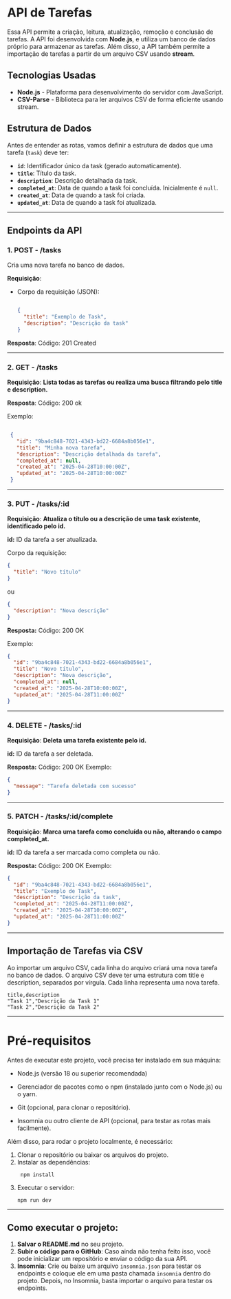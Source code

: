 # API de Tarefas

Essa API permite a criação, leitura, atualização, remoção e conclusão de tarefas. A API foi desenvolvida com **Node.js**, e utiliza um banco de dados próprio para armazenar as tarefas. Além disso, a API também permite a importação de tarefas a partir de um arquivo CSV usando **stream**.

## Tecnologias Usadas

- **Node.js** - Plataforma para desenvolvimento do servidor com JavaScript.
- **CSV-Parse** - Biblioteca para ler arquivos CSV de forma eficiente usando stream.


## Estrutura de Dados

Antes de entender as rotas, vamos definir a estrutura de dados que uma tarefa (`task`) deve ter:

- **`id`**: Identificador único da task (gerado automaticamente).
- **`title`**: Título da task.
- **`description`**: Descrição detalhada da task.
- **`completed_at`**: Data de quando a task foi concluída. Inicialmente é `null`.
- **`created_at`**: Data de quando a task foi criada.
- **`updated_at`**: Data de quando a task foi atualizada.
---

## Endpoints da API

### 1. **POST - /tasks**

Cria uma nova tarefa no banco de dados.

**Requisição**:
- Corpo da requisição (JSON):
  ```json
  
  {
    "title": "Exemplo de Task",
    "description": "Descrição da task"
  }

**Resposta**:
Código: 201 Created

---

### 2. **GET - /tasks**

**Requisição**:
**Lista todas as tarefas ou realiza uma busca filtrando pelo title e description.**

**Resposta**:
Código: 200 ok

Exemplo: 
 ```json

  {
    "id": "9ba4c848-7021-4343-bd22-6684a8b056e1",
    "title": "Minha nova tarefa",
    "description": "Descrição detalhada da tarefa",
    "completed_at": null,
    "created_at": "2025-04-28T10:00:00Z",
    "updated_at": "2025-04-28T10:00:00Z"
  }
```
---


### 3. **PUT - /tasks/:id**

**Requisição**:
**Atualiza o título ou a descrição de uma task existente, identificado pelo id.**
  
  **id:** ID da tarefa a ser atualizada.

Corpo da requisição:

```json
{
  "title": "Novo título"
}
```
ou 
```json
{
  "description": "Nova descrição"
}
```



**Resposta:** Código: 200 OK

Exemplo:

```json
{
  "id": "9ba4c848-7021-4343-bd22-6684a8b056e1",
  "title": "Novo título",
  "description": "Nova descrição",
  "completed_at": null,
  "created_at": "2025-04-28T10:00:00Z",
  "updated_at": "2025-04-28T11:00:00Z"
}
```
---

### 4. **DELETE - /tasks/:id**

**Requisição**:
**Deleta uma tarefa existente pelo id.**

 **id:** ID da tarefa a ser deletada.

**Resposta:** Código: 200 OK
Exemplo:

```json
{
  "message": "Tarefa deletada com sucesso"
}
```
---

### 5. **PATCH - /tasks/:id/complete**

**Requisição**:
**Marca uma tarefa como concluída ou não, alterando o campo completed_at.**

 **id:**  ID da tarefa a ser marcada como completa ou não.

**Resposta:** Código: 200 OK
Exemplo:

```json
{
  "id": "9ba4c848-7021-4343-bd22-6684a8b056e1",
  "title": "Exemplo de Task",
  "description": "Descrição da task",
  "completed_at": "2025-04-28T11:00:00Z",
  "created_at": "2025-04-28T10:00:00Z",
  "updated_at": "2025-04-28T11:00:00Z"
}

```
---

## Importação de Tarefas via CSV 
Ao importar um arquivo CSV, cada linha do arquivo criará uma nova tarefa no banco de dados.
O arquivo CSV deve ter uma estrutura com title e description, separados por vírgula. Cada linha representa uma nova tarefa.

```csv
title,description
"Task 1","Descrição da Task 1"
"Task 2","Descrição da Task 2"
```
---

# Pré-requisitos
Antes de executar este projeto, você precisa ter instalado em sua máquina:

  - Node.js (versão 18 ou superior recomendada)
  
  - Gerenciador de pacotes como o npm (instalado junto com o Node.js) ou o yarn.
  
  - Git (opcional, para clonar o repositório).
  
  - Insomnia ou outro cliente de API (opcional, para testar as rotas mais facilmente).

Além disso, para rodar o projeto localmente, é necessário:

  1. Clonar o repositório ou baixar os arquivos do projeto.
  2. Instalar as dependências:
     ```
      npm install
     ```
3. Executar o servidor:
    ```
    npm run dev
   ```
---

## Como executar o projeto:

1. **Salvar o README.md** no seu projeto.
2. **Subir o código para o GitHub**: Caso ainda não tenha feito isso, você pode inicializar um repositório e enviar o código da sua API.
3. **Insomnia**: Crie ou baixe um arquivo `insomnia.json` para testar os endpoints e coloque ele em uma pasta chamada `insomnia` dentro do projeto. Depois, no Insomnia, basta importar o arquivo para testar os endpoints.


